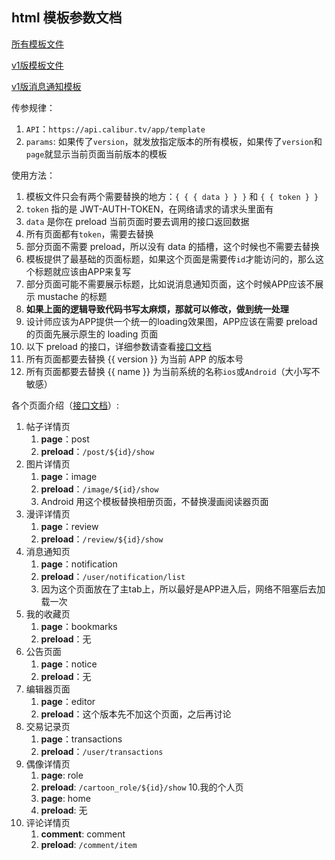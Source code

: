 ## html 模板参数文档

[所有模板文件](https://api.calibur.tv/app/template)

[v1版模板文件](https://api.calibur.tv/app/template?version=1)

[v1版消息通知模板](https://api.calibur.tv/app/template?version=1&page=notifications)

传参规律：
1. `API`：`https://api.calibur.tv/app/template`
2. `params`: 如果传了`version`，就发放指定版本的所有模板，如果传了`version`和`page`就显示当前页面当前版本的模板

使用方法：
1. 模板文件只会有两个需要替换的地方：`{ { { data } } }` 和 `{ { token } }`
2. `token` 指的是 JWT-AUTH-TOKEN，在网络请求的请求头里面有
3. `data` 是你在 preload 当前页面时要去调用的接口返回数据
4. 所有页面都有`token`，需要去替换
5. 部分页面不需要 preload，所以没有 data 的插槽，这个时候也不需要去替换
6. 模板提供了最基础的页面标题，如果这个页面是需要传`id`才能访问的，那么这个标题就应该由APP来复写
7. 部分页面可能不需要展示标题，比如说消息通知页面，这个时候APP应该不展示 mustache 的标题
8. **如果上面的逻辑导致代码书写太麻烦，那就可以修改，做到统一处理**
9. 设计师应该为APP提供一个统一的loading效果图，APP应该在需要 preload 的页面先展示原生的 loading 页面
10. 以下 preload 的接口，详细参数请查看[接口文档](/api/v1/)
11. 所有页面都要去替换 {{ version }} 为当前 APP 的版本号
12. 所有页面都要去替换 {{ name }} 为当前系统的名称`ios`或`Android`（大小写不敏感）

各个页面介绍（[接口文档](/api/v1/)）:
1. 帖子详情页
    1. **page**：post
    2. **preload**：`/post/${id}/show`
2. 图片详情页
    1. **page**：image
    2. **preload**：`/image/${id}/show`
    3. Android 用这个模板替换相册页面，不替换漫画阅读器页面
3. 漫评详情页
    1. **page**：review
    2. **preload**：`/review/${id}/show`
4. 消息通知页
    1. **page**：notification
    2. **preload**：`/user/notification/list`
    3. 因为这个页面放在了主tab上，所以最好是APP进入后，网络不阻塞后去加载一次
5. 我的收藏页
    1. **page**：bookmarks
    2. **preload**：无
6. 公告页面
    1. **page**：notice
    2. **preload**：无
7. 编辑器页面
    1. **page**：editor
    2. **preload**：这个版本先不加这个页面，之后再讨论
8. 交易记录页
    1. **page**：transactions
    2. **preload**：`/user/transactions`
9. 偶像详情页
    1. **page**: role
    2. **preload**: `/cartoon_role/${id}/show`
10.我的个人页
    1. **page**: home
    2. **preload**: 无
11. 评论详情页
    1. **comment**: comment
    2. **preload**: `/comment/item`